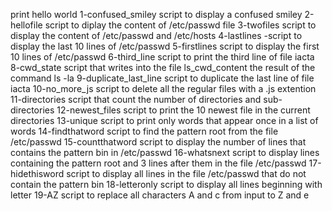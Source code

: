 print hello world
1-confused_smiley script to display a confused smiley
2-hellofile script to diplay the content of /etc/passwd file
3-twofiles script to display the content of /etc/passwd and /etc/hosts
4-lastlines -script to display the last 10 lines of /etc/passwd
5-firstlines script to display the first 10 lines of /etc/passwd
6-third_line script to print the third line of file iacta
8-cwd_state script that writes into the file ls_cwd_content the result of the command ls -la
9-duplicate_last_line script to duplicate the last line of file iacta
10-no_more_js script to delete all the regular files with a .js extention
11-directories script that count the number of directories and sub-directories
12-newest_files script to print the 10 newest file in the current directories
13-unique script to print only words that appear once in a list of words
14-findthatword script to find the pattern root from the file /etc/passwd
15-countthatword script to display the number of lines that contains the pattern bin in /etc/passwd
16-whatsnext script to display lines containing the pattern root and 3 lines after them in the file /etc/passwd
17-hidethisword script to display all lines in the file /etc/passwd that do not contain the pattern bin
18-letteronly script to display all lines beginning with letter
19-AZ script to replace all characters A and c from input to Z and e
